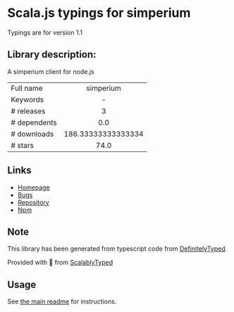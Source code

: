 
# Scala.js typings for simperium

Typings are for version 1.1

## Library description:
A simperium client for node.js

|                    |                 |
| ------------------ | :-------------: |
| Full name          | simperium |
| Keywords           | - |
| # releases         | 3 |
| # dependents       | 0.0 |
| # downloads        | 186.33333333333334 |
| # stars            | 74.0 |

## Links
- [Homepage](https://github.com/Simperium/node-simperium#readme)
- [Bugs](https://github.com/Simperium/node-simperium/issues)
- [Repository](https://github.com/Simperium/node-simperium)
- [Npm](https://www.npmjs.com/package/simperium)
    


## Note
This library has been generated from typescript code from [DefinitelyTyped](https://definitelytyped.org).

Provided with :purple_heart: from [ScalablyTyped](https://github.com/oyvindberg/ScalablyTyped)

## Usage
See [the main readme](../../readme.md) for instructions.


